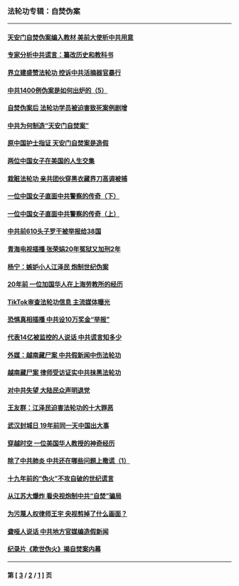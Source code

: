 ### 法轮功专辑：自焚伪案
---
#### [天安门自焚伪案编入教材 美前大使析中共用意](../../pages/nf5562/n13791932.md?09180430) 
#### [专家分析中共谎言：纂改历史和教科书](../../pages/nf5562/n13781542.md?09180430) 
#### [界立建盛赞法轮功 控诉中共活摘器官暴行](../../pages/nf5562/n13781971.md?09180430) 
#### [中共1400例伪案是如何出炉的（5）](../../pages/nf5562/n13226831.md?09180430) 
#### [自焚伪案后 法轮功学员被迫害致死案例剧增](../../pages/nf5562/n13190600.md?09180430) 
#### [中共为何制造“天安门自焚案”](../../pages/nf5562/n13183270.md?09180430) 
#### [原中国护士指证 天安门自焚案是造假](../../pages/nf5562/n13172289.md?09180430) 
#### [两位中国女子在美国的人生交集](../../pages/nf5562/n13156138.md?09180430) 
#### [栽赃法轮功 亲共团伙穿黑衣藏界刀高调被捕](../../pages/nf5562/n13073780.md?09180430) 
#### [一位中国女子直面中共警察的传奇（下）](../../pages/nf5562/n12989706.md?09180430) 
#### [一位中国女子直面中共警察的传奇（上）](../../pages/nf5562/n12985072.md?09180430) 
#### [中共前610头子罗干被举报给38国](../../pages/nf5562/n12975419.md?09180430) 
#### [青海电视插播 张荣娟20年冤狱又加刑2年](../../pages/nf5562/n12738166.md?09180430) 
#### [杨宁：嫉妒小人江泽民 炮制世纪伪案](../../pages/nf5562/n12724108.md?09180430) 
#### [20年前 一位加国华人在上海劳教所的经历](../../pages/nf5562/n12707932.md?09180430) 
#### [TikTok审查法轮功信息 主流媒体曝光](../../pages/nf5562/n12362336.md?09180430) 
#### [恐惧真相插播 中共设10万奖金“举报”](../../pages/nf5562/n12306396.md?09180430) 
#### [代表14亿被监控的人说话 中共谎言知多少](../../pages/nf5562/n12297484.md?09180430) 
#### [外媒：越南藏尸案 中共假新闻中伤法轮功](../../pages/nf5562/n12264411.md?09180430) 
#### [越南藏尸案 律师受访证实中共抹黑法轮功](../../pages/nf5562/n12261878.md?09180430) 
#### [对中共失望 大陆民众声明退党](../../pages/nf5562/n12187315.md?09180430) 
#### [王友群：江泽民迫害法轮功的十大罪恶](../../pages/nf5562/n12169074.md?09180430) 
#### [武汉封城日 19年前同一天中国出大事](../../pages/nf5562/n12150901.md?09180430) 
#### [穿越时空  一位美国华人教授的神奇经历](../../pages/nf5562/n12097460.md?09180430) 
#### [除了中共肺炎 中共还在哪些问题上撒谎（1）](../../pages/nf5562/n11955770.md?09180430) 
#### [十九年前的“伪火”不攻自破的世纪谎言](../../pages/nf5562/n11813238.md?09180430) 
#### [从江苏大爆炸 看央视炮制中共“自焚”骗局](../../pages/nf5562/n11140275.md?09180430) 
#### [为污蔑人权律师王宇 央视剪掉了什么画面？](../../pages/nf5562/n11130142.md?09180430) 
#### [聋哑人说话 中共地方官媒编造假新闻](../../pages/nf5562/n11006067.md?09180430) 
#### [纪录片《欺世伪火》揭自焚案内幕](../../pages/nf5562/n11002664.md?09180430) 

---
#### 第 [ [3](./3.md?09180430) / [2](./2.md?09180430) / [1](./1.md?09180430) ] 页
